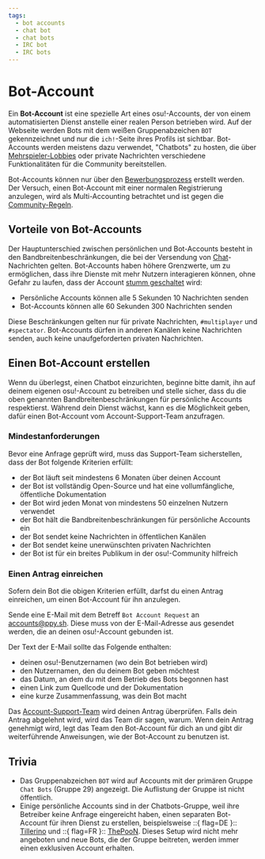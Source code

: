 ```yaml
---
tags:
  - bot accounts
  - chat bot
  - chat bots
  - IRC bot
  - IRC bots
---
```


# Bot-Account

Ein **Bot-Account** ist eine spezielle Art eines osu!-Accounts, der von einem automatisierten Dienst anstelle einer realen Person betrieben wird. Auf der Webseite werden Bots mit dem weißen Gruppenabzeichen `BOT` gekennzeichnet und nur die `ich!`-Seite ihres Profils ist sichtbar. Bot-Accounts werden meistens dazu verwendet, "Chatbots" zu hosten, die über [Mehrspieler-Lobbies](/wiki/Client/Interface/Multiplayer) oder private Nachrichten verschiedene Funktionalitäten für die Community bereitstellen.

Bot-Accounts können nur über den [Bewerbungsprozess](#einen-bot-account-erstellen) erstellt werden. Der Versuch, einen Bot-Account mit einer normalen Registrierung anzulegen, wird als Multi-Accounting betrachtet und ist gegen die [Community-Regeln](/wiki/Rules#community-regeln).

## Vorteile von Bot-Accounts

Der Hauptunterschied zwischen persönlichen und Bot-Accounts besteht in den Bandbreitenbeschränkungen, die bei der Versendung von [Chat](/wiki/Client/Interface/Chat_console)-Nachrichten gelten. Bot-Accounts haben höhere Grenzwerte, um zu ermöglichen, dass ihre Dienste mit mehr Nutzern interagieren können, ohne Gefahr zu laufen, dass der Account [stumm geschaltet](/wiki/Silence) wird:

- Persönliche Accounts können alle 5 Sekunden 10 Nachrichten senden
- Bot-Accounts können alle 60 Sekunden 300 Nachrichten senden

Diese Beschränkungen gelten nur für private Nachrichten, `#multiplayer` und `#spectator`. Bot-Accounts dürfen in anderen Kanälen keine Nachrichten senden, auch keine unaufgeforderten privaten Nachrichten.

## Einen Bot-Account erstellen

Wenn du überlegst, einen Chatbot einzurichten, beginne bitte damit, ihn auf deinem eigenen osu!-Account zu betreiben und stelle sicher, dass du die oben genannten Bandbreitenbeschränkungen für persönliche Accounts respektierst. Während dein Dienst wächst, kann es die Möglichkeit geben, dafür einen Bot-Account vom Account-Support-Team anzufragen.

### Mindestanforderungen

Bevor eine Anfrage geprüft wird, muss das Support-Team sicherstellen, dass der Bot folgende Kriterien erfüllt:

- der Bot läuft seit mindestens 6 Monaten über deinen Account
- der Bot ist vollständig Open-Source und hat eine vollumfängliche, öffentliche Dokumentation
- der Bot wird jeden Monat von mindestens 50 einzelnen Nutzern verwendet
- der Bot hält die Bandbreitenbeschränkungen für persönliche Accounts ein
- der Bot sendet keine Nachrichten in öffentlichen Kanälen
- der Bot sendet keine unerwünschten privaten Nachrichten
- der Bot ist für ein breites Publikum in der osu!-Community hilfreich

### Einen Antrag einreichen

Sofern dein Bot die obigen Kriterien erfüllt, darfst du einen Antrag einreichen, um einen Bot-Account für ihn anzulegen.

Sende eine E-Mail mit dem Betreff `Bot Account Request` an [accounts@ppy.sh](mailto:accounts@ppy.sh). Diese muss von der E-Mail-Adresse aus gesendet werden, die an deinen osu!-Account gebunden ist.

Der Text der E-Mail sollte das Folgende enthalten:

- deinen osu!-Benutzernamen (wo dein Bot betrieben wird)
- den Nutzernamen, den du deinem Bot geben möchtest
- das Datum, an dem du mit dem Betrieb des Bots begonnen hast
- einen Link zum Quellcode und der Dokumentation
- eine kurze Zusammenfassung, was dein Bot macht

Das [Account-Support-Team](/wiki/People/The_Team/Account_support_team) wird deinen Antrag überprüfen. Falls dein Antrag abgelehnt wird, wird das Team dir sagen, warum. Wenn dein Antrag genehmigt wird, legt das Team den Bot-Account für dich an und gibt dir weiterführende Anweisungen, wie der Bot-Account zu benutzen ist.

## Trivia

- Das Gruppenabzeichen `BOT` wird auf Accounts mit der primären Gruppe `Chat Bots` (Gruppe 29) angezeigt. Die Auflistung der Gruppe ist nicht öffentlich.
- Einige persönliche Accounts sind in der Chatbots-Gruppe, weil ihre Betreiber keine Anfrage eingereicht haben, einen separaten Bot-Account für ihren Dienst zu erstellen, beispielsweise ::{ flag=DE }:: [Tillerino](https://osu.ppy.sh/users/2070907) und ::{ flag=FR }:: [ThePooN](https://osu.ppy.sh/users/718454). Dieses Setup wird nicht mehr angeboten und neue Bots, die der Gruppe beitreten, werden immer einen exklusiven Account erhalten.
